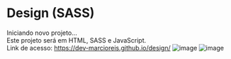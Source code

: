# Design (SASS)
Iniciando novo projeto...<br>
Este projeto será em HTML, SASS e JavaScript.<br>
Link de acesso: https://dev-marcioreis.github.io/design/
![image](https://user-images.githubusercontent.com/122680054/222219581-9917c77c-a733-4ed0-9ee7-a3c88e62d701.png)
![image](https://user-images.githubusercontent.com/122680054/222219666-3b366145-f14e-4191-bcf0-264fd3d3f765.png)


